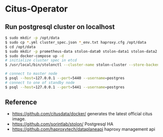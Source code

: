 # Citus-Operator

## Run postgresql cluster on localhost

```bash
$ sudo mkdir -p /opt/data
$ sudo cp *.yml cluster_spec.json *_env.txt haproxy.cfg /opt/data
$ cd /opt/data
$ sudo mkdir -p prometheus-data stolon-data0 stolon-data1 stolon-data2
$ sudo docker-compose up -d
# initialize cluster spec in etcd
$ /usr/local/bin/stolonctl --cluster-name stolon-cluster --store-backend=etcdv3 init -f /opt/data/cluster_spec.json

# connect to master node
$ psql --host=127.0.0.1 --port=5440 --username=postgres
# connect to one of standby node
$ psql --host=127.0.0.1 --port=5441 --username=postgres
```

## Reference
- https://github.com/citusdata/docker/ generates the latest official citus image.
- https://github.com/sorintlab/stolon/ Postgresql HA
- https://github.com/haproxytech/dataplaneapi haproxy management api
